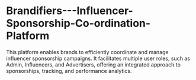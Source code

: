 # Brandifiers---Influencer-Sponsorship-Co-ordination-Platform
 This platform enables brands to efficiently coordinate and manage influencer  sponsorship campaigns. It facilitates multiple user roles, such as Admin, Influencers, and  Advertisers, offering an integrated approach to sponsorships, tracking, and performance analytics.
